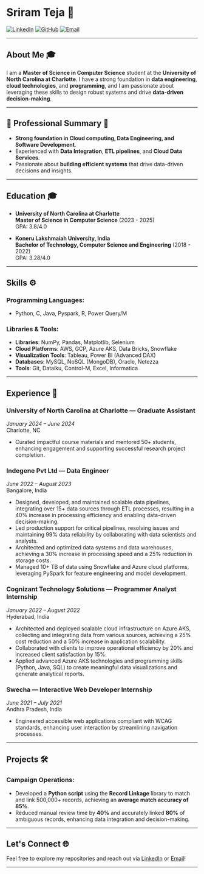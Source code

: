 

# Sriram Teja  🌟



[![LinkedIn](https://img.shields.io/badge/LinkedIn-Profile-blue)](https://www.linkedin.com/in/sriram-teja-singaraju/)
[![GitHub](https://img.shields.io/badge/GitHub-Profile-lightgrey)](https://github.com/ssriramteja)
[![Email](https://img.shields.io/badge/Email-ssingar2@charlotte.edu-red)](mailto:ssingar2@charlotte.edu)

---

## About Me 🎓

I am a **Master of Science in Computer Science** student at the **University of North Carolina at Charlotte**. I have a strong foundation in **data engineering**, **cloud technologies**, and **programming**, and I am passionate about leveraging these skills to design robust systems and drive **data-driven decision-making**.

---
## 🌟 **Professional Summary** 🌟

- **Strong foundation in Cloud computing, Data Engineering, and Software Development**.
- Experienced with **Data Integration**, **ETL pipelines**, and **Cloud Data Services**.
- Passionate about **building efficient systems** that drive data-driven decisions and insights.
---
## Education 🎓

- **University of North Carolina at Charlotte**  
  **Master of Science in Computer Science** (2023 - 2025)  
  GPA: 3.8/4.0

- **Koneru Lakshmaiah University, India**  
  **Bachelor of Technology, Computer Science and Engineering** (2018 - 2022)  
  GPA: 3.28/4.0

---

## Skills ⚙️

### Programming Languages:
- Python, C, Java, Pyspark, R, Power Query/M

### Libraries & Tools:
- **Libraries**: NumPy, Pandas, Matplotlib, Selenium
- **Cloud Platforms**: AWS, GCP, Azure AKS, Data Bricks, Snowflake
- **Visualization Tools**: Tableau, Power BI (Advanced DAX)
- **Databases**: MySQL, NoSQL (MongoDB), Oracle, Netezza
- **Tools**: Git, Dataiku, Control-M, Excel, Informatica

---

## Experience 💼

### University of North Carolina at Charlotte — **Graduate Assistant**  
*January 2024 – June 2024*  
Charlotte, NC  
- Curated impactful course materials and mentored 50+ students, enhancing engagement and supporting successful research project completion.

### Indegene Pvt Ltd — **Data Engineer**  
*June 2022 – August 2023*  
Bangalore, India  
- Designed, developed, and maintained scalable data pipelines, integrating over 15+ data sources through ETL processes, resulting in a 40% increase in processing efficiency and enabling data-driven decision-making.
- Led production support for critical pipelines, resolving issues and maintaining 99% data reliability by collaborating with data scientists and analysts.
- Architected and optimized data systems and data warehouses, achieving a 30% increase in processing speed and a 25% reduction in storage costs.
- Managed 10+ TB of data using Snowflake and Azure cloud platforms, leveraging PySpark for feature engineering and model development.

### Cognizant Technology Solutions — **Programmer Analyst Internship**  
*January 2022 – August 2022*  
Hyderabad, India  
- Architected and deployed scalable cloud infrastructure on Azure AKS, collecting and integrating data from various sources, achieving a 25% cost reduction and a 50% increase in application scalability.
- Collaborated with clients to improve operational efficiency by 20% and increased client satisfaction by 15%.
- Applied advanced Azure AKS technologies and programming skills (Python, Java, SQL) to create meaningful data visualizations and generate analytical reports.

### Swecha — **Interactive Web Developer Internship**  
*June 2021 – July 2021*  
Andhra Pradesh, India  
- Engineered accessible web applications compliant with WCAG standards, enhancing user interaction by streamlining navigation processes.

---

## Projects 🛠️

### Campaign Operations:  
- Developed a **Python script** using the **Record Linkage** library to match and link 500,000+ records, achieving an **average match accuracy of 85%**.
- Reduced manual review time by **40%** and accurately linked **80%** of ambiguous records, enhancing data integration and decision-making.

---

## Let's Connect 🌐

Feel free to explore my repositories and reach out via [LinkedIn](https://www.linkedin.com/in/sriram-teja-singaraju/) or [Email](mailto:ssingar2@charlotte.edu)!

---
